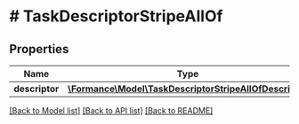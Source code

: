 # # TaskDescriptorStripeAllOf

## Properties

Name | Type | Description | Notes
------------ | ------------- | ------------- | -------------
**descriptor** | [**\Formance\Model\TaskDescriptorStripeAllOfDescriptor**](TaskDescriptorStripeAllOfDescriptor.md) |  | [optional]

[[Back to Model list]](../../README.md#models) [[Back to API list]](../../README.md#endpoints) [[Back to README]](../../README.md)
